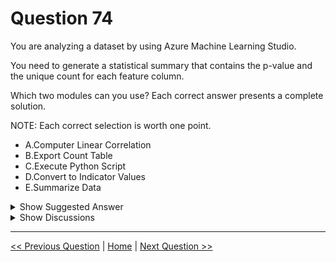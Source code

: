 # Question 74

You are analyzing a dataset by using Azure Machine Learning Studio.

You need to generate a statistical summary that contains the p-value and the unique count for each feature column.

Which two modules can you use? Each correct answer presents a complete solution.

NOTE: Each correct selection is worth one point.

* A.Computer Linear Correlation
* B.Export Count Table
* C.Execute Python Script
* D.Convert to Indicator Values
* E.Summarize Data

<details>
  <summary>Show Suggested Answer</summary>

  <strong>CE</strong><br>

</details>

<details>
  <summary>Show Discussions</summary>

<blockquote><p><strong>lucazav</strong> <code>(Thu 14 Apr 2022 13:06)</code> - <em>Upvotes: 32</em></p><p>Summarize Data module output also has the following columns: P0.5, P1, P5, P95, P99, P99.5
Probably the person in charge of these tests was not very prepared and did not even check Microsoft&#x27;s docs, so he confused &quot;percentile&quot; values with &quot;p-&quot; values. By the way, &quot;p-values&quot; of what!?</p></blockquote>
<blockquote><p><strong>azurelearner666</strong> <code>(Tue 10 Oct 2023 15:32)</code> - <em>Upvotes: 2</em></p><p>Fully agree, sometimes the questions are a bit &quot;off&quot; (and that&#x27;s polite...)</p></blockquote>
<blockquote><p><strong>Arend78</strong> <code>(Sat 08 Jun 2024 08:28)</code> - <em>Upvotes: 2</em></p><p>Indeed, very confusing. Thanks for mentioning this!</p></blockquote>
<blockquote><p><strong>phdykd</strong> <code>(Sat 03 Aug 2024 03:55)</code> - <em>Upvotes: 11</em></p><p>C. Execute Python Script
E. Summarize Data

In Azure Machine Learning Studio, you can use the &quot;Summarize Data&quot; module to generate a statistical summary that includes unique count and basic statistics such as mean, standard deviation, minimum, maximum, and quartiles for each feature column. To calculate p-value, you would need to use a &quot;Execute Python Script&quot; module and write a custom code to perform the hypothesis test and compute the p-value.
The &quot;Export Count Table&quot; module in Azure Machine Learning Studio only provides a count of the number of instances of each unique value in a single feature column, it doesn&#x27;t provide statistical summary information like the mean, standard deviation, minimum, maximum, quartiles, or p-value. To get the p-value and a more comprehensive statistical summary, you would need to use the &quot;Execute Python Script&quot; module and write custom code as described in my previous answer.</p></blockquote>
<blockquote><p><strong>MarinaMijailovic</strong> <code>(Mon 11 Nov 2024 08:42)</code> - <em>Upvotes: 3</em></p><p>C. Execute Python Script
E. Summarize Data

The &quot;Execute Python Script&quot; module allows you to run your own Python script, which can be used to calculate any statistic, including unique counts and p-values.

The &quot;Summarize Data&quot; module in Azure Machine Learning Studio provides a statistical summary of the input dataset, including count, mean, mode, standard deviation, minimum, and maximum.

And like somebody mentioned, it should be percentile and not p-value.</p></blockquote>
<blockquote><p><strong>Edriv</strong> <code>(Thu 13 Jun 2024 17:39)</code> - <em>Upvotes: 1</em></p><p>Options AD</p></blockquote>
<blockquote><p><strong>kty</strong> <code>(Sat 17 Sep 2022 17:54)</code> - <em>Upvotes: 4</em></p><p>Answer is just &#x27;C&#x27;</p></blockquote>
<blockquote><p><strong>saurabhk1</strong> <code>(Sun 04 Sep 2022 13:53)</code> - <em>Upvotes: 4</em></p><p>Actually, the question is not clear about which type of p-value, it wants to calculate. 
Only module that can do it is &quot;Execute a python script&quot;</p></blockquote>
<blockquote><p><strong>Askme101</strong> <code>(Sun 26 Jun 2022 13:15)</code> - <em>Upvotes: 3</em></p><p>it should say percentile values</p></blockquote>
<blockquote><p><strong>modschegiebsch</strong> <code>(Mon 03 Jan 2022 08:33)</code> - <em>Upvotes: 7</em></p><p>Isn&#x27;t &quot;Execute a python script&quot; actually the only option to calculate the p-value?</p></blockquote>

</details>

---

[<< Previous Question](question_73.md) | [Home](/index.md) | [Next Question >>](question_75.md)
